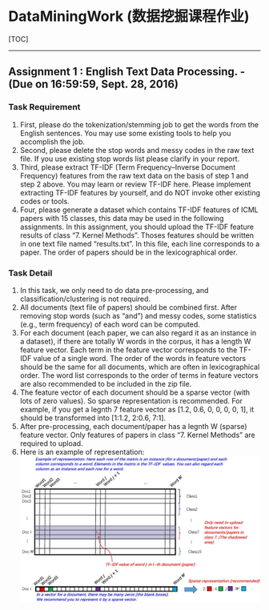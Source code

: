 # DataMiningWork (数据挖掘课程作业)


[TOC]


---

## Assignment 1 : English Text Data Processing. - (Due on 16:59:59, Sept. 28, 2016)

### Task Requirement

1. First, please do the tokenization/stemming job to get the words from the English sentences. You may use some existing tools to help you accomplish the job.
2. Second, please delete the stop words and messy codes in the raw text file. If you use existing stop words list please clarify in your report.
3. Third, please extract TF-IDF (Term Frequency–Inverse Document Frequency) features from the raw text data on the basis of step 1 and step 2 above. You may learn or review TF-IDF here. Please implement extracting TF-IDF features by yourself, and do NOT invoke other existing codes or tools.
4. Four, please generate a dataset which contains TF-IDF features of ICML papers with 15 classes, this data may be used in the following assignments. In this assignment, you should upload the TF-IDF feature results of class “7. Kernel Methods”. Thoses features should be written in one text file named “results.txt”. In this file, each line corresponds to a paper. The order of papers should be in the lexicographical order.

### Task Detail

1. In this task, we only need to do data pre-processing, and classification/clustering is not required.
2. All documents (text file of papers) should be combined first. After removing stop words (such as “and”) and messy codes, some statistics (e.g., term frequency) of each word can be computed.
3. For each document (each paper, we can also regard it as an instance in a dataset), if there are totally W words in the corpus, it has a length W feature vector. Each term in the feature vector corresponds to the TF-IDF value of a single word. The order of the words in feature vectors should be the same for all documents, which are often in lexicographical order. The word list corresponds to the order of terms in feature vectors are also recommended to be included in the zip file.
4. The feature vector of each document should be a sparse vector (with lots of zero values). So sparse representation is recommended. For example, if you get a legnth 7 feature vector as [1.2, 0.6, 0, 0, 0, 0, 1], it should be transformed into [1:1.2, 2:0.6, 7:1].
5. After pre-processing, each document/paper has a legnth W (sparse) feature vector. Only features of papers in class “7. Kernel Methods” are required to upload.
6. Here is an example of representation:
![example](example.jpg)